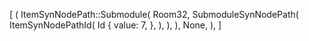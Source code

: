 [
    (
        ItemSynNodePath::Submodule(
            Room32,
            SubmoduleSynNodePath(
                ItemSynNodePathId(
                    Id {
                        value: 7,
                    },
                ),
            ),
        ),
        None,
    ),
]